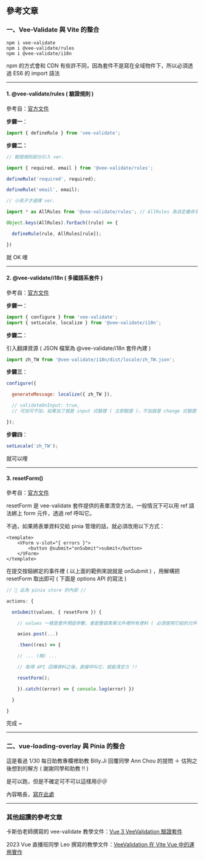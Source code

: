## 參考文章

### 一、Vee-Validate 與 Vite 的整合

```
npm i vee-validate
npm i @vee-validate/rules
npm i @vee-validate/i18n
```

npm 的方式會和 CDN 有些許不同，因為套件不是寫在全域物件下，所以必須透過 ES6 的 import 語法

***

#### 1\. @vee-validate/rules ( 驗證規則 )

參考自：[官方文件](https://vee-validate.logaretm.com/v4/guide/global-validators#vee-validaterules)

**步驟一**：

``` js
import { defineRule } from 'vee-validate';
```
**步驟二：**

``` js
// 驗證規則部分引入 ver.

import { required, email } from '@vee-validate/rules';

defineRule('required', required);

defineRule('email', email);

// 小孩子才選擇 ver.

import * as AllRules from '@vee-validate/rules'; // AllRules 為自定義命名

Object.keys(AllRules).forEach((rule) => {

  defineRule(rule, AllRules[rule]);

})
```

就 OK 哩

***

#### 2\. @vee-validate/i18n ( 多國語系套件 )

參考自：[官方文件](https://vee-validate.logaretm.com/v4/guide/i18n#using-vee-validatei18n)

**步驟一**：

``` js
import { configure } from 'vee-validate';
import { setLocale, localize } from '@vee-validate/i18n';
```

**步驟二**：

引入翻譯資源 ( JSON 檔案為 @vee-validate/i18n 套件內建 )

``` js
import zh_TW from '@vee-validate/i18n/dist/locale/zh_TW.json';
```

**步驟三**：

``` js
configure({

  generateMessage: localize({ zh_TW }),

  // validateOnInput: true,
  // 可加可不加，如果加了就是 input 式驗證 ( 立即驗證 )，不加就是 change 式驗證 ( 離開焦點之後才驗證 )

});
```

**步驟四**：

``` js
setLocale('zh_TW');
```

就可以哩

***

#### 3\. resetForm()

參考自：[官方文件](https://vee-validate.logaretm.com/v4/guide/components/handling-forms/)

resetForm 是 vee-validate 套件提供的表單清空方法，一般情況下可以用 ref 語法綁上 form 元件，透過 ref 呼叫它。

不過，如果將表單資料交給 pinia 管理的話，就必須改用以下方式：

``` vue
<template>
    <VForm v-slot="{ errors }">
        <button @submit="onSubmit">submit</button>
    </VForm>
</template>
```

在提交按鈕綁定的事件裡 ( 以上面的範例來說就是 onSubmit ) ，用解構把 resetForm 取出即可 ( 下面是 options API 的寫法 )

``` js
// 🍍 此為 pinia store 的內部 //

actions: {

  onSubmit(values, { resetForm }) {

    // values 一樣是套件預設參數，會是整個表單元件裡所有資料 ( 必須使用它給的元件才會寫入，原生 HTML 標籤會被排除 )

    axios.post(...)

    .then((res) => {

    // ... (略) ...

    // 取得 API 回傳資料之後，直接呼叫它，就能清空ㄌ !!

    resetForm();

    }).catch((error) => { console.log(error) })

  }

}
```

完成 ~

***

### 二、vue-loading-overlay 與 Pinia 的整合

這是看過 1/30 每日助教專欄裡助教 Billy.Ji 回覆同學 Ann Chou 的提問 ＋ 估狗之後想到的解方 ( 謝謝同學和助教 !! )

是可以跑，但是不確定可不可以這樣用＠＠

內容略長，[寫在此處](https://determined-pram-34a.notion.site/Vue-Loading-Overlay-Pinia-4cdb2489c9aa47f5a6b1519088859fee)

***

### 其他超讚的參考文章

卡斯伯老師撰寫的 vee-validate 教學文件：[Vue 3 VeeValidation 驗證套件](https://hackmd.io/FFv0a5cBToOATP7uI5COMQ)

2023 Vue 直播班同學 Leo 撰寫的教學文件：[VeeValidation 在 Vite Vue 中的運用實作](https://fast-rise-3b2.notion.site/VeeValiadation-Vite-Vue-1dca9d5349434b66b8bb3d7ee67e148b)
